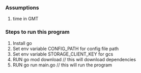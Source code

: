 ### Assumptions 
1. time in GMT

### Steps to run this program
1. Install go
2. Set env variable CONFIG_PATH for config file path
3. Set env variable  STORAGE_CLIENT_KEY for gcs
4. RUN go mod download           // this will download dependencies
5. RUN go run main.go                // this will run the program